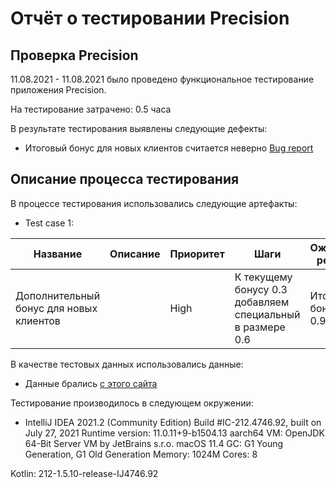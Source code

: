 # Отчёт о тестировании Precision

## Проверка Precision

11.08.2021 - 11.08.2021 было проведено функциональное тестирование приложения Precision.

На тестирование затрачено: 0.5 часа

В результате тестирования выявлены следующие дефекты:
* Итоговый бонус для новых клиентов считается неверно [Bug report](https://github.com/Stasanela/Java_HW_1.2_Task_2/issues/1#issue-968546878)

## Описание процесса тестирования

В процессе тестирования использовались следующие артефакты:
* Test case 1:

| Название                                | Описание  | Приоритет | Шаги                                                     | Ожидаемый результат      |
|-----------------------------------------|-----------|-----------|----------------------------------------------------------|--------------------------|
| Дополнительный бонус для новых клиентов |           | High      | К текущему бонусу 0.3 добавляем специальный в размере 0.6 | Итоговый бонус равен 0.9 |

В качестве тестовых данных использовались данные:
* Данные брались [с этого сайта](https://github.com/netology-code/javaqa-homeworks/tree/master/programming)

Тестирование производилось в следующем окружении:
* IntelliJ IDEA 2021.2 (Community Edition)
Build #IC-212.4746.92, built on July 27, 2021
Runtime version: 11.0.11+9-b1504.13 aarch64
VM: OpenJDK 64-Bit Server VM by JetBrains s.r.o.
macOS 11.4
GC: G1 Young Generation, G1 Old Generation
Memory: 1024M
Cores: 8

Kotlin: 212-1.5.10-release-IJ4746.92
